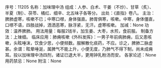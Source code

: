 序号：11205
名称：加味理中汤
组成：人参、白术、干姜（不炒）、甘草（炙）、半夏（制）、茯苓、橘红、细辛、北五味子各等分。
出处：《直指》卷八。
主治：脾肺虚寒，咳嗽不已；中寒口噤，身体强直。肺胃俱寒，咳嗽。中寒，身体僵直，口噤不语，四肢战掉，洒洒恶寒，脉浮紧，无汗。虚寒咳嗽。
加减：None
功效：温养脾肺。
用法用量：每服2钱半，加生姜、大枣，水煎，食前服。
制备方法：上锉细。
临床应用：肺痈咳嗽《外科发挥》：一男子年前病肺痈，后又患咳嗽，头眩唾沫，饮食少思，小便频数。服解散化痰药，不应。诊之，脾肺二脉虚甚。余谓：眩晕唾涎，属脾气不能上升，小便无度，乃肺气不得下制，尚未成痈耳。投以加味理中汤四剂，诸证已退大半，更用钟乳粉汤而安。
各家论述：None
用药禁忌：None
附注：None
